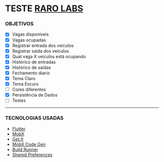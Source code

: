 # TESTE [RARO LABS](https://rarolabs.com.br)

### OBJETIVOS
- [x] Vagas disponíveis
- [x] Vagas ocupadas
- [x] Registrar entrada dos veículos
- [x] Registrar saída dos veículos
- [x] Qual vaga X veículos está ocupando
- [x] Histórico de entradas
- [x] Histórico de saídas
- [x] Fechamento diario
- [x] Tema Claro
- [x] Tema Escuro
- [ ] Cores diferentes
- [x] Persistência de Dados
- [ ] Testes

------------

### TECNOLOGIAS USADAS
- [Flutter](https://flutter.dev)
- [MobX](https://pub.dev/packages/mobx)
- [Get.It](https://pub.dev/packages/get_it)
- [MobX Code Gen](https://pub.dev/packages/mobx_codegen)
- [Build Runner](https://pub.dev/packages/build_runner)
- [Shared Preferences](https://pub.dev/packages/shared_preferences)
